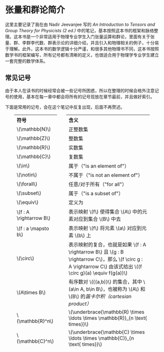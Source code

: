 # 张量和群论简介

这里主要记录了我在由 Nadir Jeevanjee 写的 *An Introduction to Tensors and Group Theory for Physicists (2 ed.)* 中的笔记，基本按照这本书的框架和脉络整理。这本书是一个非常适用于物理专业学生入门张量运算和群论，里面有关于张量、群、李群李代数、群表示论的详细介绍，并且引入和物理相关的例子，十分易于理解。此外，这本书的数学逻辑十分严谨，和很多其他物理书不同，这本书按照数学书的框架编写，所有记号都有清晰的定义，也很适合用于物理学专业学生建立一套完整的数学体系。

## 常见记号

由于本人在读书的时候经常会被一些记号所困惑，所以在整理的时候会格外注意记号的使用，基本在每一章中都会将所有的记号现放在章节最前，并且做好索引。

下面是常用的记号，会在这个笔记中反复出现，后面不再赘述。

<table border="0" class="dataframe" style="border-collapse: separate; border-spacing: 30px 0;">
  <tr>
    <th style="text-align: left;"><b>符号</b></th>
    <th style="text-align: left;"><b>含义</b></th>
  </tr>
  <tr>
    <td>\(\mathbb{N}\)</td>
    <td>正整数集</td>
  </tr>
  <tr>
    <td>\(\mathbb{Z}\)</td>
    <td>整数集</td>
  </tr>
  <tr>
    <td>\(\mathbb{R}\)</td>
    <td>实数集</td>
  </tr>
  <tr>
    <td>\(\mathbb{C}\)</td>
    <td>复数集</td>
  </tr>
  <tr>
    <td>\(\in\)</td>
    <td>属于（"is an element of"）</td>
  </tr>
  <tr>
    <td>\(\notin\)</td>
    <td>不属于（"is not an element of"）</td>
  </tr>
  <tr>
    <td>\(\forall\)</td>
    <td>任意/对于所有（"for all"）</td>
  </tr>
  <tr>
    <td>\(\subset\)</td>
    <td>属于（"is a subset of"）</td>
  </tr>
  <tr>
    <td>\(\equiv\)</td>
    <td>定义为</td>
  </tr>
  <tr>
    <td>\(f : A \rightarrow B\)</td>
    <td>表示映射 \(f\) 使得集合 \(A\) 中的元素对应到集合 \(B\) 中去</td>
  </tr>
  <tr>
    <td>\(f : a \mapsto b\)</td>
    <td>表示映射 \(f\) 将元素 \(a\) 对应到元素 \(b\) 上</td>
  </tr>
  <tr>
    <td>\(\circ\)</td>
    <td>表示映射的复合，也就是如果 \(f : A \rightarrow B\) 且 \(g : B \rightarrow C\)，那么 \(f \circ g : A \rightarrow C\) 由该式给出 \((f \circ g)(a) \equiv f(g(a))\)</td>
  </tr>
  <tr>
    <td>\(A\times B\)</td>
    <td>有序数对 \({(a,b)}\) 的集合，其中 \(a\in A, b\in B\)，也被称为 \(A\) 和 \(B\) 的<i>笛卡尔积（cartesian product）</i></td>
  </tr>
  <tr>
    <td>\(\mathbb{R}^n\)</td>
    <td>\(\underbrace{\mathbb{R} \times \ldots \times \mathbb{R}}_{n \text{ times}}\)</td>
  </tr>
  <tr>
    <td>\(\mathbb{C}^n\)</td>
    <td>\(\underbrace{\mathbb{C} \times \ldots \times \mathbb{C}}_{n \text{ times}}\)</td>
  </tr>
</table>
